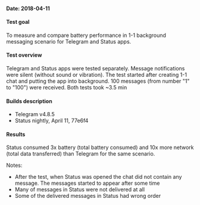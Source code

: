 #### Date: 2018-04-11

#### Test goal
To measure and compare battery performance in 1-1 background messaging scenario for Telegram and Status apps.

#### Test overview
Telegram and Status apps were tested separately. Message notifications were silent (without sound or vibration). The test started after creating 1-1 chat and putting the app into background. 100 messages (from number "1" to "100") were received. Both tests took ~3.5 min

#### Builds description
- Telegram v4.8.5
- Status nightly, April 11, 77e6f4

#### Results
Status consumed 3x battery (total battery consumed) and 10x more network (total data transferred) than Telegram for the same scenario.

Notes:
- After the test, when Status was opened the chat did not contain any message. The messages started to appear after some time
- Many of messages in Status were not delivered at all
- Some of the delivered messages in Status had wrong order